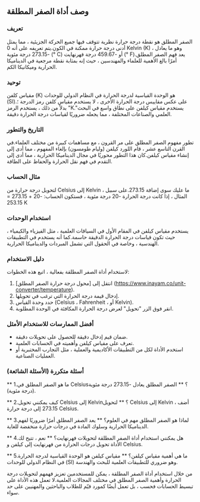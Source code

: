 ## وصف أداة الصفر المطلقة

### تعريف
الصفر المطلق هو نقطة درجة حرارة نظرية تتوقف فيها جميع الحركة الجزيئية ، مما يمثل أدنى درجة حرارة ممكنة في الكون.يتم تعريفه على أنه 0 Kelvin (K) ، وهو ما يعادل -273.15 درجة مئوية (° C) أو -459.67 درجة فهرنهايت (° F).يعد فهم الصفر المطلق أمرًا بالغ الأهمية للعلماء والمهندسين ، حيث إنه بمثابة نقطة مرجعية في الديناميكا الحرارية وميكانيكا الكم.

### توحيد
مقياس كلفن (K) هو الوحدة القياسية لدرجة الحرارة في النظام الدولي للوحدات (SI).على عكس مقاييس درجة الحرارة الأخرى ، لا يستخدم مقياس كلفن رمز الدرجة ؛بدلاً من ذلك ، يستخدم الرمز "K."يستخدم مقياس كيلفن على نطاق واسع في البحث العلمي والصناعات المختلفة ، مما يجعله ضروريًا لقياسات درجة الحرارة دقيقة.

### التاريخ والتطور
تطور مفهوم الصفر المطلق على مر القرون ، مع مساهمات كبيرة من مختلف العلماء.في القرن التاسع عشر ، قام اللورد كيلفن (وليام طومسون) بإلغاء المفهوم ، مما أدى إلى إنشاء مقياس كيلفن.كان هذا التطور محوريًا في مجال الديناميكا الحرارية ، مما أدى إلى التقدم في فهم نقل الحرارة والحفاظ على الطاقة.

### مثال الحساب
لتحويل درجة حرارة من Celsius إلى Kelvin ، ما عليك سوى إضافة 273.15.على سبيل المثال ، إذا كانت درجة الحرارة -20 درجة مئوية ، فستكون الحساب:
-20 + 273.15 = 253.15 K

### استخدام الوحدات
يستخدم مقياس كيلفن في المقام الأول في السياقات العلمية ، مثل الفيزياء والكيمياء ، حيث تكون قياسات درجة الحرارة الدقيقة حاسمة.كما أنه يستخدم في التطبيقات الهندسية ، وخاصة في الحقول التي تشمل المبردات والديناميكا الحرارية.

### دليل الاستخدام
لاستخدام أداة الصفر المطلقة بفعالية ، اتبع هذه الخطوات:
1. انتقل إلى [محول درجة حرارة الصفر المطلق] (https://www.inayam.co/unit-converter/temperature).
2. إدخال قيمة درجة الحرارة التي ترغب في تحويلها.
3. حدد وحدة القياس (Celsius ، Fahrenheit ، أو Kelvin).
4. انقر فوق الزر "تحويل" لعرض درجة الحرارة المكافئة في الوحدة المطلوبة.

### أفضل الممارسات للاستخدام الأمثل
- ضمان قيم إدخال دقيقة للحصول على تحويلات دقيقة.
- تعرف على مقياس كيلفن وأهميته في الحسابات العلمية.
- استخدم الأداة لكل من التطبيقات الأكاديمية والعملية ، مثل التجارب المختبرية أو العمليات الصناعية.

### أسئلة متكررة (الأسئلة الشائعة)

** 1.ما هو الصفر المطلق في Celsius؟ **
الصفر المطلق يعادل -273.15 درجة مئوية (درجة مئوية).

** 2.كيف يمكنني تحويل Celsius إلى Kelvin؟ **
لتحويل Celsius إلى Kelvin ، أضف 273.15 إلى درجة حرارة Celsius.

** 3.لماذا هو الصفر المطلق مهم في العلوم؟ **
يعد الصفر المطلق أمرًا ضروريًا لفهم الديناميكا الحرارية وسلوك المادة في درجات حرارة منخفضة للغاية.

** 4.هل يمكنني استخدام أداة الصفر المطلقة لتحويلات فهرنهايت؟ **
نعم ، تتيح لك الأداة تحويل درجات الحرارة من فهرنهايت إلى كيلفن و Celsius.

** 5.ما هي أهمية مقياس كيلفن؟ **
مقياس كيلفن هو الوحدة القياسية لدرجة الحرارة في النظام الدولي للوحدات (SI) وهو ضروري للتطبيقات العلمية للبحث والهندسة.

من خلال استخدام أداة الصفر المطلقة ، يمكن للمستخدمين تعزيز فهمهم لتحويلات درجة الحرارة وأهمية الصفر المطلق في مختلف المجالات العلمية.لا تعمل هذه الأداة على تبسيط الحسابات فحسب ، بل تعمل أيضًا كمورد قيّم للطلاب والباحثين والمهنيين على حد سواء.